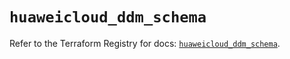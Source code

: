 # `huaweicloud_ddm_schema`

Refer to the Terraform Registry for docs: [`huaweicloud_ddm_schema`](https://registry.terraform.io/providers/huaweicloud/huaweicloud/1.71.1/docs/resources/ddm_schema).
